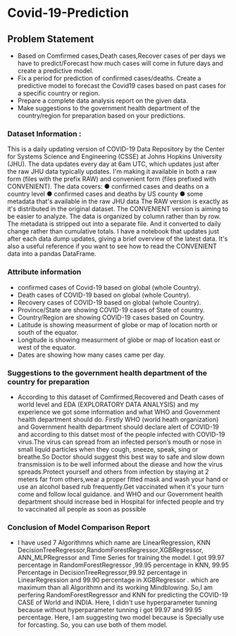 # Covid-19-Prediction
## Problem Statement

*   Based on Comfirmed cases,Death cases,Recover cases of per days we have to predict/Forecast how much cases will come in future days and create a predictive model.
*   Fix a period for prediction of confirmed cases/deaths. Create a predictive model to forecast the Covid19 cases based on past cases for a specific country or region.
*   Prepare a complete data analysis report on the given data.
*   Make suggestions to the government health department of the country/region for preparation based on your predictions.
  
### Dataset Information :

This is a daily updating version of COVID-19 Data Repository by the Center for Systems Science and Engineering (CSSE) at Johns Hopkins University (JHU). The data updates every day at 6am UTC, which updates just after the raw JHU data typically updates.
I'm making it available in both a raw form (files with the prefix RAW) and convenient form (files prefixed with CONVENIENT).
The data covers:
  ●	confirmed cases and deaths on a country level
  ●	confirmed cases and deaths by US county
  ●	some metadata that's available in the raw JHU data
The RAW version is exactly as it's distributed in the original dataset.
The CONVENIENT version is aiming to be easier to analyze. The data is organized by column rather than by row. The metadata is stripped out into a separate file. And it converted to daily change rather than cumulative totals.
I have a notebook that updates just after each data dump updates, giving a brief overview of the latest data. It's also a useful reference if you want to see how to read the CONVENIENT data into a pandas DataFrame.

### Attribute information
*   confirmed cases of Covid-19 based on global (whole Country).
*   Death cases of COVID-19 based on global (whole Country).
*   Recovery cases of COVID-19 based on global (whole Country).
*   Province/State are showing COVID-19 cases of State of country.
*   Country/Region are showing COVID-19 cases based on Country.
*   Latitude is showing measurment of globe or map of location north or south of the equator.
*   Longitude is showing measurment of globe or map of location east or west of the equator.
*   Dates are showing how many cases came per day.

### Suggestions to the government health department of the country for preparation

*   According to this dataset of Comfirmed,Recovered and Death cases of world level and EDA (EXPLORATORY DATA ANALYSIS) and my experience we got some information and what WHO and Government health department should do. Firstly WHO (world heath organization) and Government health department should declare alert of COVID-19 and according to this datset most of the people infected with COVID-19 virus.The virus can spread from an infected person’s mouth or nose in small liquid particles when they cough, sneeze, speak, sing or breathe.So Doctor should suggest this best way to safe and slow down transmission is to be well informed about the diease and how the virus spreads.Protect yourself and others from infection by staying at 2 meters far from others,wear a proper fitted mask and wash your hand or use an alcohol based rub frequently.Get vaccinated when it's your turn come and follow local guidance. and WHO and our Government health department should increase bed in Hospital for infected people and try to vaccinated all people as soon as possible

### Conclusion of Model Comparison Report

*   I have used 7 Algorithmns which name are LinearRegression, KNN DecisionTreeRegressor,RandomForestRegressor,XGBRegressor, ANN_MLPRegressor and Time Series for training the model. I got 99.97 percentage in RandomForestRegressor ,99.95 percentage in KNN, 99.95 Percentage in DecisionTreeRegressor,99.92 percentage in LinearRegression and 99.90 percentage in XGBRegressor . which are maximum than all Algorithmn and its working Mindblowing. So,I am perfering RandomForestRegressor and KNN for predicting the COVID-19 CASE of World and INDIA. Here, I didn't use hyperparameter tunning because without hyperparameter tunning i got 99.97 and 99.95 percentage. Here, I am suggesting two model because is Specially use for forcasting. So, you can use both of them model.









